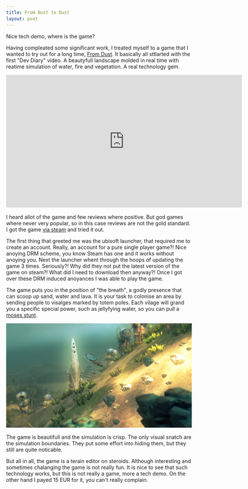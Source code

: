 ```yaml
---
title: From Dust to Dust
layout: post
---
```


Nice tech demo, where is the game? 

Having compleated some significant work, I treated myself to a game that I wanted
to try out for a long time, [From Dust][1]. It basically all sttlarted with the 
first "Dev Diary" video. A beautyfull landscape molded in real time with reatime
simulation of water, fire and vegetation. A real technology gem.  

<object width="640" height="360"><param name="movie" value="http://www.youtube.com/v/gJeUz5N3RpQ?version=3&amp;hl=en_US"></param><param name="allowFullScreen" value="true"></param><param name="allowscriptaccess" value="always"></param><embed src="http://www.youtube.com/v/gJeUz5N3RpQ?version=3&amp;hl=en_US" type="application/x-shockwave-flash" width="640" height="360" allowscriptaccess="always" allowfullscreen="true"></embed></object>

<!--more-->

I heard allot of the game and few reviews where positive. But god games where
never very popular, so in this case reviews are not the gold standard. I got the
game [via steam][2] and tried it out. 

The first thing that greeted me was the ubisoft launcher, that required me to
create an account. Really, an account for a pure single player game?! Nice
anoying DRM scheme, you know Steam has one and it works without anoying you. 
Next the launcher whent through the hoops of updating the game 3 times. 
Seriously?! Why did they not put the latest version of the game on steam?! What
did I need to download then anyway?! Once I got over these DRM induced anoyances
I was able to play the game. 

The game puts you in the position of "the breath", a godly presence that can 
scoop up sand, water and lava. It is your task to colonise an area by sending 
people to visalges marked by totem poles. Each vilage will grand you a specific
special power, such as jellyfying water, so you can pull a [moses stunt][3].

<img src="/images/from_dust_sc1.jpg" width="640" />

The game is beautifull and the simulation is crisp. The only visual snatch are
the simulation boundaries. They put some effort into hiding them, but they still
are quite noticable.

But all in all, the game is a terain editor on steroids. Although interesting 
and sometimes chalanging the game is not really fun. It is nice to see that such
technology works, but this is not really a game, more a tech demo. On the other 
hand I payed 15 EUR for it, you can't really complain.

[1]: http://from-dust.ubi.com
[2]: http://store.steampowered.com/app/33460/
[3]: http://en.wikipedia.org/wiki/Crossing_the_Red_Sea